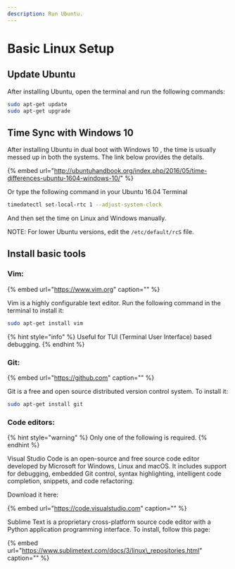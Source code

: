 ```yaml
---
description: Run Ubuntu.
---
```


# Basic Linux Setup

## Update Ubuntu

After installing Ubuntu, open the terminal and run the following commands:

```bash
sudo apt-get update
sudo apt-get upgrade
```

## Time Sync with Windows 10

After installing Ubuntu in dual boot with Windows 10 , the time is usually messed up in both the systems. The link below provides the details.

{% embed url="http://ubuntuhandbook.org/index.php/2016/05/time-differences-ubuntu-1604-windows-10/" %}

Or type the following command in your Ubuntu 16.04 Terminal

```bash
timedatectl set-local-rtc 1 --adjust-system-clock
```

And then set the time on Linux and Windows manually.

NOTE: For lower Ubuntu versions, edit the `/etc/default/rcS` file.



## Install basic tools

### Vim:

{% embed url="https://www.vim.org" caption="" %}

Vim is a highly configurable text editor. Run the following command in the terminal to install it:

```bash
sudo apt-get install vim
```

{% hint style="info" %}
Useful for TUI \(Terminal User Interface\) based debugging.
{% endhint %}

### Git:

{% embed url="https://github.com" caption="" %}

Git is a free and open source distributed version control system. To install it:

```bash
sudo apt-get install git
```

### Code editors:

{% hint style="warning" %}
Only one of the following is required.
{% endhint %}

Visual Studio Code is an open-source and free source code editor developed by Microsoft for Windows, Linux and macOS. It includes support for debugging, embedded Git control, syntax highlighting, intelligent code completion, snippets, and code refactoring.

Download it here:

{% embed url="https://code.visualstudio.com" caption="" %}


Sublime Text is a proprietary cross-platform source code editor with a Python application programming interface. To install, follow this page:

{% embed url="https://www.sublimetext.com/docs/3/linux\_repositories.html" caption="" %}

